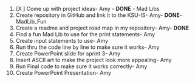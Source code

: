 1. [X ] Come up with project ideas- Amy - **DONE** - Mad Libs
2. Create repository in GitHub and link it to the KSU-IS- Amy- **DONE**- MadLib_Fun 
3. Create a readme and project road map in my repository- Amy- **DONE** 
4. Find a fun Mad Lib to use for the print statements- Amy
5. Create input statements to use- Amy
6. Run thru the code line by line to make sure it works- Amy
7. Create PowerPoint slide for sprint 3- Amy
8. Insert ASCII art to make the project look more appealing- Amy
9. Run Final code to make sure it works correctly- Amy
10. Create PowerPoint Presentation- Amy
